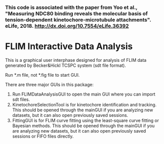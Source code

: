 

### This code is associated with the paper from Yoo et al., "Measuring NDC80 binding reveals the molecular basis of tension-dependent kinetochore-microtubule attachments". eLife, 2018. http://dx.doi.org/10.7554/eLife.36392



# FLIM Interactive Data Analysis
This is a graphical user interphase designed for analysis of FLIM data generated by Becker&Hickl TCSPC system (sdt file format). 

Run *.m file, not *.fig file to start GUI.

There are three major GUIs in this package:
1. Run FLIMDataAnalysisGUI to open the main GUI where you can import sdt files.
2. KinetochoreSelectionTool is for kinetochore identification and tracking. This should be opened through the mainGUI if you are analyzing new datasets, but it can also open previously saved sessions.
3. FittingGUI is for FLIM curve fitting using the least-square curve fitting or Bayesian methods. This should be opened through the mainGUI if you are analyzing new datasets, but it can also open previously saved sessions or FIFO files directly.
